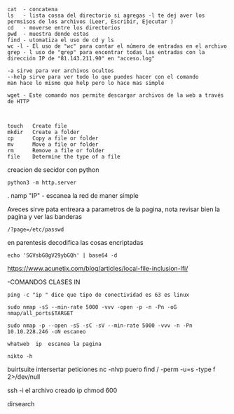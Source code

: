     cat  - concatena 
    ls   - lista cossa del directorio si agregas -l te dej aver los permsisos de los archivos (Leer, Escribir, Ejecutar )
    cd   - moverse entre los directorios
    pwd  - muestra donde estas
    find - utomatiza el uso de cd y ls
    wc -l - El uso de "wc" para contar el número de entradas en el archivo 
    grep - l uso de "grep" para encontrar todas las entradas con la dirección IP de "81.143.211.90" en "acceso.log" 

    -a sirve para ver archivos ocultos
    --help sirve para ver todo lo que puedes hacer con el comando
    man hace lo mismo que help pero lo hace mas simple

    wget - Este comando nos permite descargar archivos de la web a través de HTTP



    touch	Create file
    mkdir	Create a folder
    cp      Copy a file or folder
    mv	    Move a file or folder
    rm	    Remove a file or folder
    file	Determine the type of a file

creacion de secidor con python

    python3 -m http.server
 
.
    namp "IP" - escanea la red de maner simple

Aveces sirve pata entreara a parametros de la pagina, nota revisar bien la pagina y ver las banderas
    
    /?page=/etc/passwd 

en parentesis decodifica las cosas encriptadas

    echo 'SGVsbG8gV29ybGQh' | base64 -d
 
 
https://www.acunetix.com/blog/articles/local-file-inclusion-lfi/



-COMANDOS CLASES IN 

    ping -c "ip " dice que tipo de conectividad es 63 es linux

    sudo nmap -sS --min-rate 5000 -vvv -open -p -n -Pn -oG nmap/all_ports$TARGET

    sudo nmap -p --open -sS -sC -sV --min-rate 5000 -vvv -n -Pn 10.10.228.246 -oN escaneo 

    whatweb  ip  escanea la pagina
 
    nikto -h

 

 
 buirtsuite intersertar peticiones
  nc -nlvp puero 
   find / -perm -u=s -type f 2>/dev/null

   ssh -i el archivo creado ip
    chmod 600 


    


dirsearch 


